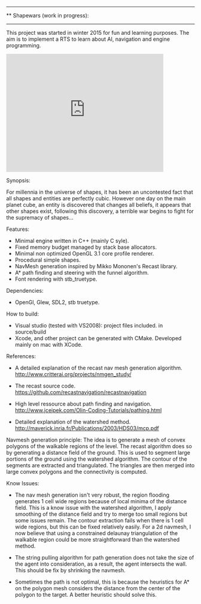 ***************************************
**  Shapewars (work in progress):
***************************************

This project was started in winter 2015 for fun and learning purposes.
The aim is to implement a RTS to learn about AI, navigation and engine programming.

<iframe width="420" height="315" src="https://www.youtube.com/embed/yqgOq7DDcAI" frameborder="0" allowfullscreen></iframe>

Synopsis:

For millennia in the universe of shapes, it has been an uncontested fact that all shapes and entities are perfectly cubic. 
However one day on the main planet cube, an entity is discovered that changes all beliefs, 
it appears that other shapes exist, following this discovery, 
a terrible war begins to fight for the supremacy of shapes...

Features:
- Minimal engine written in C++ (mainly C syle).
- Fixed memory budget managed by stack base allocators.
- Minimal non optimized OpenGL 3.1 core profile renderer.
- Procedural simple shapes.
- NavMesh generation inspired by Mikko Mononen's Recast library.
- A* path finding and steering with the funnel algorithm.
- Font rendering with stb_truetype.

Dependencies:
- OpenGl, Glew, SDL2, stb truetype.

How to build:
- Visual studio (tested with VS2008): project files included. in source/build
- Xcode, and other project can be generated with CMake. Developed mainly on mac with XCode.

References:
- A detailed explanation of the recast nav mesh generation algorithm.
http://www.critterai.org/projects/nmgen_study/

- The recast source code.
https://github.com/recastnavigation/recastnavigation

- High level ressource about path finding and navigation.
http://www.jceipek.com/Olin-Coding-Tutorials/pathing.html

- Detailed explanation of the watershed method.
http://maverick.inria.fr/Publications/2003/HDS03/mcp.pdf

Navmesh generation principle:
The idea is to generate a mesh of convex polygons of the walkable regions of the level.
The recast algorithm does so by generating a distance field of the ground.
This is used to segment large portions of the ground using the watershed algorithm.
The contour of the segments are extracted and triangulated.
The triangles are then merged into large convex polygons and the connectivity is computed.

Know Issues:
- The nav mesh generation isn't very robust, the region flooding generates 1 cell wide regions because of local minima of the distance field.
This is a know issue with the watershed algorithm, I apply smoothing of the distance field and try to merge too small regions but some issues remain.
The contour extraction fails when there is 1 cell wide regions, but this can be fixed relatively easily.
For a 2d navmesh, I now believe that using a constrained delaunay triangulation of the walkable region could be more straightforward than the watershed method.

- The string pulling algorithm for path generation does not take the size of the agent into consideration, as a result, the agent intersects the wall.
This should be fix by shrinking the navmesh.

- Sometimes the path is not optimal, this is because the heuristics for A* on the polygon mesh considers the distance from the center of the polygon to the target. A better heuristic should solve this.


